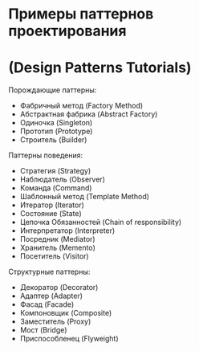 # Примеры паттернов проектирования 
# (Design Patterns Tutorials) 
Порождающие паттерны:
- Фабричный метод (Factory Method)
- Абстрактная фабрика (Abstract Factory)
- Одиночка (Singleton)
- Прототип (Prototype)
- Строитель (Builder)

Паттерны поведения:
- Стратегия (Strategy)
- Наблюдатель (Observer)
- Команда (Command)
- Шаблонный метод (Template Method)
- Итератор (Iterator)
- Состояние (State)
- Цепочка Обязанностей (Chain of responsibility)
- Интерпретатор (Interpreter)
- Посредник (Mediator)
- Хранитель (Memento)
- Посетитель (Visitor)

Структурные паттерны:
- Декоратор (Decorator)
- Адаптер (Adapter)
- Фасад (Facade)
- Компоновщик (Composite)
- Заместитель (Proxy)
- Мост (Bridge)
- Приспособленец (Flyweight)
